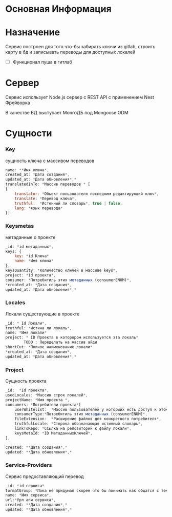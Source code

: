 # Основная Информация

# Назначение

Сервис построен для того что-бы забирать ключи из gitlab, строить карту в бд и записывать переводы для доступных локалей

- [ ] Функционал пуша в гитлаб

# Сервер

Сервис использует Node.js сервер с REST API с применением Nest Фрейворка

В качестве БД выступает МонгоДБ под Mongoose ODM

# Сущности

### Key

сущность ключа с массивом переводов

```jsx
name: **Имя ключа*,
created_at: *Дата создания*,
updated_at: *Дата обновления*,*
translatedInTo: *Массив переводов * [
{
	translator: *Обьект пользователя последним редактирующий ключ*,
	translate: *Перевод ключа*,
	truthful:  *Истенный ли словарь*, true | false,
	lang: *язык перевода*
}]
```

### Keysmetas

метаданные о проекте

```jsx
_id: *id метаданных*,
keys: {
	key: *id Ключа*
	name: *Имя ключа*
},
keysQuantity: *Количество ключей в массиве keys*,
project: *id проекта*,
consumer: *Потребитиль этих метаданных (consumerENUM)*,
*created_at: *Дата создания*,
updated_at: *Дата обновления*,*
```

### Locales

Локали существующие в проекте

```jsx
_id: * Id Локали*,
truthful: *Истина ли локаль*,
name: *Имя локали*
project: * ID Проекта в которором ислользуется эта локаль*
		TODO : Переделать на массив айди
shortCut: *Полное наименование локали*
*created_at: *Дата создания*,
updated_at: *Дата обновления*,*
```

### Project

Сущность проекта

```jsx
_id:  *Id проекта*,
usedLocales: *Массив строк локалей*,
projectName: *Имя проекта *,
consumers: *Потребители проекта*[
	userWhitelist:  *Массив пользователей у которыйх есть доступ к этому проекту*,
	consumerType:*Потребитиль этих метаданных (consumerENUM)*,
	fileExtension:  *Расширение файлов для конкретного потребителя*,
	truthfulLocale: *Сткрока обозначающая истинный словарь*,
	linkToRepo: *ССылка на репозиторий к файлу локали*,
	keysMetaId: *ID МетаданныхКлючей*,
],

created: **Дата создания*,*
updated: **Дата обновления*,*
```

### Service-Providers

Сервис предоставляющий перевод

```jsx
_id: *id сервиса*
formatGroup: *Пока не придумал скорее что бы понимать как общатся с тем или иным сервисов*
name: *Имя сервиса*,
url:*Урл апи сервиса*,
created: **Дата создания*,*
updated: **Дата обновления*,*
```
